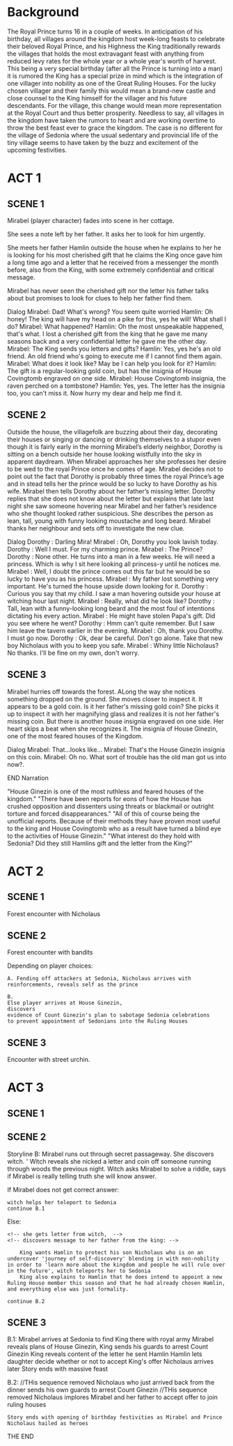 # Background

The Royal Prince turns 16 in a couple of weeks. In anticipation of his birthday, all villages around the kingdom host week-long feasts to celebrate their beloved Royal Prince, and his Highness the King traditionally rewards the villages that holds the most extravagant feast with anything from reduced levy rates for the whole year or a whole year's worth of harvest. This being a very special birthday (after all the Prince is turning into a man) it is rumored the King has a special prize in mind which is the integration of one villager into nobility as one of the Great Ruling Houses. 
For the lucky chosen villager and their family this would mean a brand-new castle and close counsel to the King himself for the villager and his future descendants. For the village, this change would mean more representation at the Royal Court and thus better prosperity.
Needless to say, all villages in the kingdom have taken the rumors to heart and are working overtime to throw the best feast ever to grace the kingdom. The case is no different for the village of Sedonia where the usual sedentary and provincial life of the tiny village seems to have taken by the buzz and excitement of the upcoming festivities.

# ACT 1
## SCENE 1

Mirabel (player character) fades into scene in her cottage. 

She sees a note left by her father. It asks her to look for him urgently.

She meets her father Hamlin outside the house when he explains to her he is looking for his most cherished gift that he claims the King once gave him a long time ago and a letter that he received from a messenger the month before, also from the King, with some extremely confidential and critical message.

Mirabel has never seen the cherished gift nor the letter his father talks about but promises to look for clues to help her father find them.

Dialog
Mirabel: Dad! What's wrong? You seem quite worried
Hamlin: Oh honey! The king will have my head on a pike for this, yes he will! What shall I do?
Mirabel: What happened? 
Hamlin: Oh the most unspeakable happened, that's what. I lost a cherished gift from the king that he gave me many seasons back and a very confidential letter he gave me the other day.
Mirabel: The King sends you letters and gifts?
Hamlin: Yes, yes he's an old friend. An old friend who's going to execute me if I cannot find them again.
Mirabel: What does it look like? May be I can help you look for it?
Hamlin: The gift is a regular-looking gold coin, but has the insignia of House Covingtomb engraved on one side.
Mirabel: House Covingtomb insignia, the raven perched on a tombstone?
Hamlin:  Yes, yes. The letter has the insignia too, you can't miss it. Now hurry my dear and help me find it.

## SCENE 2

Outside the house, the villagefolk are buzzing about their day, decorating their houses or singing or dancing or drinking themselves to a stupor even though it is fairly early in the morning
Mirabel’s elderly neighbor, Dorothy is sitting on a bench outside her house looking wistfully into the sky in apparent daydream. When Mirabel approaches her she professes her desire to be wed to the royal Prince once he comes of age. Mirabel decides not to point out the fact that Dorothy is probably three times the royal Prince’s age and in stead tells her the prince would be so lucky to have Dorothy as his wife. 
Mirabel then tells Dorothy about her father’s missing letter.  Dorothy replies that she does not know about the letter but explains that late last night she saw someone hovering near Mirabel and her father’s residence who she thought looked rather suspicious. She describes the person as lean, tall, young with funny looking moustache and long beard.
Mirabel thanks her neighbour and sets off to investigate the new clue.

Dialog
Dorothy : Darling Mira!
Mirabel : Oh, Dorothy you look lavish today.
Dorothy : Well I must. For my charming prince.
Mirabel : The Prince?
Dorothy : None other. He turns into a man in a few weeks. He will need a princess. Which is why I sit here looking all princess-y until he notices me.
Mirabel : Well, I doubt the prince comes out this far but he would be so lucky to have you as his princess.
Mirabel : My father lost something very important. He's turned the house upside down looking for it.
Dorothy : Curious you say that my child. I saw a man hovering outside your house at witching hour last night.
Mirabel : Really, what did he look like?
Dorothy : Tall, lean with a funny-looking long beard and the most foul of intentions dictating his every action.
Mirabel : He might have stolen Papa's gift. Did you see where he went?
Dorothy : Hmm can't quite remember. But I saw him leave the tavern earlier in the evening.
Mirabel : Oh, thank you Dorothy. I must go now.
Dorothy : Ok, dear be careful. Don't go alone. Take that new boy Nicholaus with you to keep you safe.
Mirabel : Whiny little Nicholaus? No thanks. I'll be fine on my own, don't worry.

## SCENE 3


Mirabel hurries off towards the forest. ALong the way she notices something dropped on the ground. She moves closer to inspect it. It appears to be a gold coin. Is it her father's missing gold coin? She picks it up to inspect it with her magnifying glass and realizes it is not her father's missing coin. But there is another house insignia engraved on one side. Her heart skips a beat when she recognizes it. The insignia of House Ginezin, one of the most feared houses of the Kingdom.

Dialog
Mirabel: That...looks like... 
Mirabel: That's the House Ginezin insignia on this coin.
Mirabel: Oh no. What sort of trouble has the old man got us into now?.


END Narration

"House Ginezin is one of the most ruthless and feared houses of the kingdom."
"There have been reports for eons of how the House has crushed opposition and dissenters using threats or blackmail or outright torture and forced disappearances."
"All of this of course being the unofficial reports. Because of their methods they have proven most useful to the king and House Covingtomb who as a result have turned a blind eye to the activities of House Ginezin."
"What interest do they hold with Sedonia? Did they still Hamlins gift and the letter from the King?"


# ACT 2
## SCENE 1

Forest encounter with Nicholaus

## SCENE 2

Forest encounter with bandits

Depending on player choices:

    A. Fending off attackers at Sedonia, Nicholaus arrives with reinforcements, reveals self as the prince

    B. 
    Else player arrives at House Ginezin, 
    discovers 
    evidence of Count Ginezin's plan to sabotage Sedonia celebrations 
    to prevent appointment of Sedonians into the Ruling Houses

## SCENE 3


Encounter with street urchin. 

# ACT 3
## SCENE 1

<!-- Storyline A: -->
<!-- In order to determine House Ginezin's plot, Nicholaus helps Mirabel by arranging impromptu Royal dinner with Count Ginezin at House Ginezin. Mirabel and Nicholaus arrive at House Ginezin with Nicholaus' Royal Escort guards. During dinner, Mirabel sneaks off and investigates, discovers letter detailing Count Ginezin's plan to sabotage Sedonia celebrations. Mirabel hears guards outside library door. If:

    a. Mirabel leaves library via front door, gets captured by Ginezin's guards who attack her, if she escapes merge with Storyline B, else dies
    b. Mirabel searches for secret way out (one of the bookcases), merge storline B -->


## SCENE 2

Storyline B:
Mirabel runs out through secret passageway. 
She discovers witch. '
Witch reveals she nicked a letter and coin off someone running through woods the previous night. 
Witch asks Mirabel to solve a riddle, says if Mirabel is really telling truth she will know answer. 

If Mirabel does not get correct answer: 
    
    witch helps her teleport to Sedonia 
    continue B.1

Else: 
    
    <!-- she gets letter from witch,  -->
    <!-- discovers message to her father from the king: -->
    
        King wants Hamlin to protect his son Nicholaus who is on an undercover 'journey of self-discovery' blending in with non-nobility in order to 'learn more about the kingdom and people he will rule over in the future', witch teleports her to Sedonia
        King also explains to Hamlin that he does intend to appoint a new Ruling House member this season and that he had already chosen Hamlin, and everything else was just formality.

    continue B.2




## SCENE 3

B.1:
    Mirabel arrives at Sedonia to find King there with royal army
    Mirabel reveals plans of House Ginezin, King sends his guards to arrest Count Ginezin
    King reveals content of the letter he sent Hamlin
    Hamlin lets daughter decide whether or not to accept King's offer
    Nicholaus arrives later
    Story ends with massive feast


B.2:
    <!-- Mirabel reveals content of King's letter as well as plan by Count Ginezin -->
    //THis sequence removed    Nicholaus who just arrived back from the dinner sends his own guards to arrest Count Ginezin
     //THis sequence removed  Nicholaus implores Mirabel and her father to accept offer to join ruling houses
     
    Story ends with opening of birthday festivities as Mirabel and Prince Nicholaus hailed as heroes

THE END